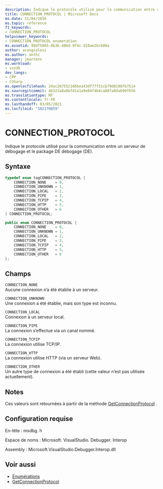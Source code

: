 ```yaml
---
description: Indique le protocole utilisé pour la communication entre un serveur de débogage et le package DE débogage (DE).
title: CONNECTION_PROTOCOL | Microsoft Docs
ms.date: 11/04/2016
ms.topic: reference
f1_keywords:
- CONNECTION_PROTOCOL
helpviewer_keywords:
- CONNECTION_PROTOCOL enumeration
ms.assetid: 99df5865-8b36-486d-9f4c-d10ae2bc688a
author: acangialosi
ms.author: anthc
manager: jmartens
ms.workload:
- vssdk
dev_langs:
- CPP
- CSharp
ms.openlocfilehash: 24ac267552166bea43df77f31cb79d8198fb7514
ms.sourcegitcommit: 4b323a8a8bfd1a1a9e84f4b4ca88fa8da690f656
ms.translationtype: MT
ms.contentlocale: fr-FR
ms.lasthandoff: 03/05/2021
ms.locfileid: "102170859"
---
```

# <a name="connection_protocol"></a>CONNECTION_PROTOCOL
Indique le protocole utilisé pour la communication entre un serveur de débogage et le package DE débogage (DE).

## <a name="syntax"></a>Syntaxe

```cpp
typedef enum tagCONNECTION_PROTOCOL {
    CONNECTION_NONE    = 0,
    CONNECTION_UNKNOWN = 1,
    CONNECTION_LOCAL   = 2,
    CONNECTION_PIPE    = 3,
    CONNECTION_TCPIP   = 4,
    CONNECTION_HTTP    = 5,
    CONNECTION_OTHER   = 6
} CONNECTION_PROTOCOL;
```

```csharp
public enum CONNECTION_PROTOCOL {
    CONNECTION_NONE    = 0,
    CONNECTION_UNKNOWN = 1,
    CONNECTION_LOCAL   = 2,
    CONNECTION_PIPE    = 3,
    CONNECTION_TCPIP   = 4,
    CONNECTION_HTTP    = 5,
    CONNECTION_OTHER   = 6
};
```

## <a name="fields"></a>Champs
`CONNECTION_NONE`\
Aucune connexion n’a été établie à un serveur.

`CONNECTION_UNKNOWN`\
Une connexion a été établie, mais son type est inconnu.

`CONNECTION_LOCAL`\
Connexion à un serveur local.

`CONNECTION_PIPE`\
La connexion s’effectue via un canal nommé.

`CONNECTION_TCPIP`\
La connexion utilise TCP/IP.

`CONNECTION_HTTP`\
La connexion utilise HTTP (via un serveur Web).

`CONNECTION_OTHER`\
Un autre type de connexion a été établi (cette valeur n’est pas utilisée actuellement).

## <a name="remarks"></a>Notes
Ces valeurs sont retournées à partir de la méthode [GetConnectionProtocol](../../../extensibility/debugger/reference/idebugcoreserver3-getconnectionprotocol.md) .

## <a name="requirements"></a>Configuration requise
En-tête : msdbg. h

Espace de noms : Microsoft. VisualStudio. Debugger. Interop

Assembly : Microsoft.VisualStudio.Debugger.Interop.dll

## <a name="see-also"></a>Voir aussi
- [Énumérations](../../../extensibility/debugger/reference/enumerations-visual-studio-debugging.md)
- [GetConnectionProtocol](../../../extensibility/debugger/reference/idebugcoreserver3-getconnectionprotocol.md)
